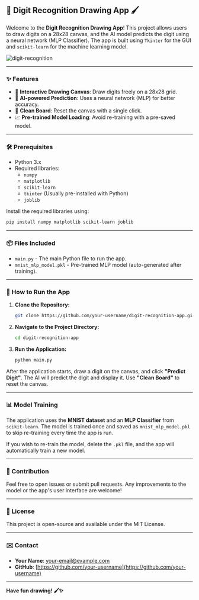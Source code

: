 
## 🎨 Digit Recognition Drawing App 🖌️

Welcome to the **Digit Recognition Drawing App**! This project allows users to draw digits on a 28x28 canvas, and the AI model predicts the digit using a neural network (MLP Classifier). The app is built using `Tkinter` for the GUI and `scikit-learn` for the machine learning model.

![digit-recognition](https://via.placeholder.com/600x300?text=Digit+Recognition+App) 

---

### ✨ Features
- 🎨 **Interactive Drawing Canvas**: Draw digits freely on a 28x28 grid.
- 🤖 **AI-powered Prediction**: Uses a neural network (MLP) for better accuracy.
- 🧹 **Clean Board**: Reset the canvas with a single click.
- 📈 **Pre-trained Model Loading**: Avoid re-training with a pre-saved model.

---

### 🛠️ Prerequisites
- Python 3.x
- Required libraries:
  - `numpy`
  - `matplotlib`
  - `scikit-learn`
  - `tkinter` (Usually pre-installed with Python)
  - `joblib`

Install the required libraries using:

```bash
pip install numpy matplotlib scikit-learn joblib
```

---

### 📦 Files Included
- `main.py` - The main Python file to run the app.
- `mnist_mlp_model.pkl` - Pre-trained MLP model (auto-generated after training).

---

### 🚀 How to Run the App
1. **Clone the Repository:**
    ```bash
    git clone https://github.com/your-username/digit-recognition-app.git
    ```
2. **Navigate to the Project Directory:**
    ```bash
    cd digit-recognition-app
    ```
3. **Run the Application:**
    ```bash
    python main.py
    ```

After the application starts, draw a digit on the canvas, and click **"Predict Digit"**. The AI will predict the digit and display it. Use **"Clean Board"** to reset the canvas.

---

### 📊 Model Training
The application uses the **MNIST dataset** and an **MLP Classifier** from `scikit-learn`. The model is trained once and saved as `mnist_mlp_model.pkl` to skip re-training every time the app is run.

If you wish to re-train the model, delete the `.pkl` file, and the app will automatically train a new model.

---

### 🤝 Contribution
Feel free to open issues or submit pull requests. Any improvements to the model or the app's user interface are welcome!

---

### 📝 License
This project is open-source and available under the MIT License.

---

### ✉️ Contact
- **Your Name**: [your-email@example.com](mailto:your-email@example.com)
- **GitHub**: [https://github.com/your-username](https://github.com/your-username)

---

**Have fun drawing! 🖌️✨**
